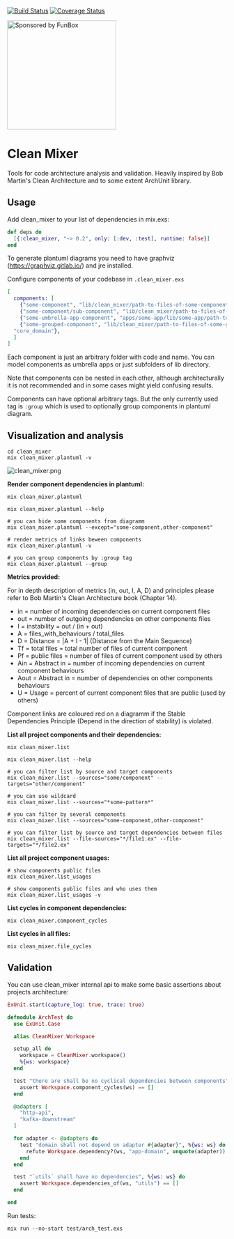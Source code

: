 [![Build Status](https://travis-ci.com/miros/clean_mixer.svg?branch=master)](https://travis-ci.com/miros/clean_mixer)
[![Coverage Status](https://coveralls.io/repos/github/miros/clean_mixer/badge.svg?branch=master)](https://coveralls.io/github/miros/clean_mixer?branch=master)

<a href="https://funbox.ru">
  <img src="http://funbox.ru/badges/sponsored_by_funbox_compact.svg" alt="Sponsored by FunBox" width=250 />
</a>

# Clean Mixer

Tools for code architecture analysis and validation.
Heavily inspired by Bob Martin's Clean Architecture and to some extent ArchUnit library.

## Usage

Add clean_mixer to your list of dependencies in mix.exs:

```elixir
def deps do
  [{:clean_mixer, "~> 0.2", only: [:dev, :test], runtime: false}]
end
```

To generate plantuml diagrams you need to have graphviz (https://graphviz.gitlab.io/) and jre installed.

Configure components of your codebase in `.clean_mixer.exs`

```elixir
[
  components: [
    {"some-component", "lib/clean_mixer/path-to-files-of-some-component"},
    {"some-component/sub-component", "lib/clean_mixer/path-to-files-of-some-component/sub-component"},
    {"some-umbrella-app-component", "apps/some-app/lib/some-app/path-to-files-of-some-component"},
    {"some-grouped-component", "lib/clean_mixer/path-to-files-of-some-grouped-component", group:
  "core_domain"},
  ]
]
```

Each component is just an arbitrary folder with code and name. You can model components as umbrella apps or just subfolders of lib directory.

Note that components can be nested in each other, although architecturally it is not recommended and in some cases might yield confusing results.

Components can have optional arbitrary tags. But the only currently used tag is `:group` which is used to optionally group components in plantuml diagram.

## Visualization and analysis

```
cd clean_mixer
mix clean_mixer.plantuml -v
```

![clean_mixer.png](https://raw.githubusercontent.com/miros/clean_mixer/master/clean_mixer_example.png)

**Render component dependencies in plantuml:**

```
mix clean_mixer.plantuml

mix clean_mixer.plantuml --help

# you can hide some components from diagramm
mix clean_mixer.plantuml --except="some-component,other-component"

# render metrics of links beween components
mix clean_mixer.plantuml -v

# you can group components by :group tag
mix clean_mixer.plantuml --group
```

**Metrics provided:**

For in depth description of metrics (in, out, I, A, D) and principles please refer to Bob Martin's Clean Architecture book (Chapter 14).

* in = number of incoming dependencies on current component files
* out = number of outgoing dependencies on other components files
* I = instability = out / (in + out)
* A = files_with_behaviours / total_files
* D = Distance = |A + I - 1| (Distance from the Main Sequence)
* Tf = total files = total number of files of current component
* Pf = public files = number of files of current component used by others
* Ain = Abstract in = number of incoming dependencies on current component behaviours
* Aout = Abstract in = number of dependencies on other components behaviours
* U = Usage = percent of current component files that are public (used by others)

Component links are coloured red on a diagramm if the Stable Dependencies Principle (Depend in the direction of stability) is violated.

**List all project components and their dependencies:**

```
mix clean_mixer.list

mix clean_mixer.list --help

# you can filter list by source and target components
mix clean_mixer.list --sources="some/component" --targets="other/component"

# you can use wildcard
mix clean_mixer.list --sources="*some-pattern*"

# you can filter by several components
mix clean_mixer.list --sources="some-component,other-component"

# you can filter list by source and target dependencies between files
mix clean_mixer.list --file-sources="*/file1.ex" --file-targets="*/file2.ex"
```

**List all project component usages:**

```
# show components public files
mix clean_mixer.list_usages

# show components public files and who uses them
mix clean_mixer.list_usages -v
```

**List cycles in component dependencies:**

```
mix clean_mixer.component_cycles
```

**List cycles in all files:**

```
mix clean_mixer.file_cycles
```

## Validation

You can use clean_mixer internal api to make some basic assertions about projects architecture:

```elixir
ExUnit.start(capture_log: true, trace: true)

defmodule ArchTest do
  use ExUnit.Case

  alias CleanMixer.Workspace

  setup_all do
    workspace = CleanMixer.workspace()
    %{ws: workspace}
  end

  test "there are shall be no cyclical dependencies between components", %{ws: ws} do
    assert Workspace.component_cycles(ws) == []
  end

  @adapters [
    "http-api",
    "kafka-downstream"
  ]

  for adapter <- @adapters do
    test "domain shall not depend on adapter #{adapter}", %{ws: ws} do
      refute Workspace.dependency?(ws, "app-domain", unquote(adapter))
    end
  end

  test "`utils` shall have no dependencies", %{ws: ws} do
    assert Workspace.dependencies_of(ws, "utils") == []
  end

end
```

Run tests:

```
mix run --no-start test/arch_test.exs
```
